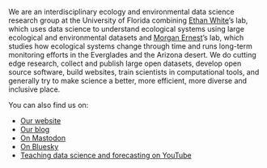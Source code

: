 We are an interdisciplinary ecology and environmental data science research group at the University of Florida combining
[Ethan White](https://github.com/ethanwhite)’s lab, which uses data science to understand ecological systems using large ecological and environmental datasets
and [Morgan Ernest](https://github.com/skmorgane)’s lab, which studies how ecological systems change through time and runs long-term monitoring efforts in the Everglades and the Arizona desert.
We do cutting edge research, collect and publish large open datasets, develop open source software, build websites,
train scientists in computational tools, and generally try to make science a better, more efficient, more diverse and inclusive place.

You can also find us on:
* [Our website](https://weecology.org)
* [Our blog](https://jabberwocky.weecology.org/)
* <a rel="me" href="https://ecoevo.social/@weecology">On Mastodon</a>
* [On Bluesky](https://bsky.app/profile/weecology.bsky.social)
* [Teaching data science and forecasting on YouTube](https://www.youtube.com/user/weecology)
